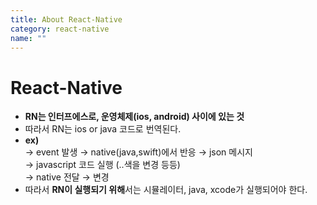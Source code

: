 ```yaml
---
title: About React-Native
category: react-native
name: ""
---
```


# React-Native

- **RN는 인터프에스로, 운영체제(ios, android) 사이에 있는 것**
- 따라서 RN는 ios or java 코드로 번역된다.
- **ex)**  
  → event 발생 → native(java,swift)에서 반응 → json 메시지  
  → javascript 코드 실행 (..색을 변경 등등)  
  → native 전달 → 변경
- 따라서 **RN이 실행되기 위해**서는 시뮬레이터, java, xcode가 실행되어야 한다.

